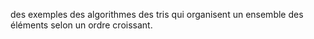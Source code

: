  des exemples des algorithmes des tris qui organisent un ensemble des éléments selon un ordre croissant.
